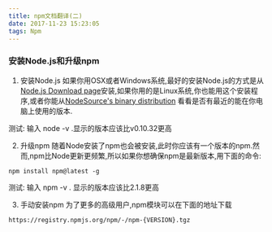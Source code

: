 ```yaml
---
title: npm文档翻译(二)
date: 2017-11-23 15:23:05
tags: Npm
---
```


### 安装Node.js和升级npm

1. 安装Node.js
  如果你用OSX或者Windows系统,最好的安装Node.js的方式是从[Node.js Download page](https://nodejs.org/en/download/)安装,如果你用的是Linux系统,你也能用这个安装程序,或者你能从[NodeSource's binary distribution](https://github.com/nodesource/distributions) 看看是否有最近的能在你电脑上使用的版本.

  测试: 输入 node -v .显示的版本应该比v0.10.32更高

2. 升级npm
  随着Node安装了npm也会被安装,此时你应该有一个版本的npm.然而,npm比Node更新更频繁,所以如果你想确保npm是最新版本,用下面的命令:
  ```
  npm install npm@latest -g
  ```
  测试: 输入 npm -v . 显示的版本应该比2.1.8更高

3. 手动安装npm
为了更多的高级用户,npm模块可以在下面的地址下载
```
https://registry.npmjs.org/npm/-/npm-{VERSION}.tgz
```
